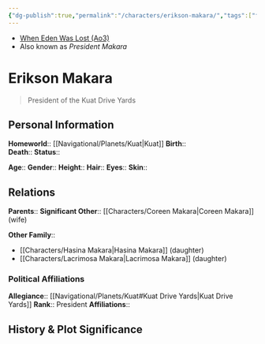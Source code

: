 ```yaml
---
{"dg-publish":true,"permalink":"/characters/erikson-makara/","tags":["firstorder","president","forcesensitive","unfinished"],"noteIcon":"saber1"}
---
```


- [When Eden Was Lost (Ao3)](https://archiveofourown.org/works/19334440/chapters/45992584)
- Also known as *President Makara*
# Erikson Makara
> President of the Kuat Drive Yards

## Personal Information

**Homeworld**::  [[Navigational/Planets/Kuat\|Kuat]]
**Birth**::  
**Death**:: 
**Status**::  

**Age**:: 
**Gender**:: 
**Height**:: 
**Hair**:: 
**Eyes**:: 
**Skin**:: 

## Relations

**Parents**:: 
**Significant Other**::  [[Characters/Coreen Makara\|Coreen Makara]] (wife)

**Other Family**::
- [[Characters/Hasina Makara\|Hasina Makara]] (daughter)
- [[Characters/Lacrimosa Makara\|Lacrimosa Makara]] (daughter)

### Political Affiliations

**Allegiance**::  [[Navigational/Planets/Kuat#Kuat Drive Yards\|Kuat Drive Yards]]
**Rank**::  President
**Affiliations**::  

## History & Plot Significance

